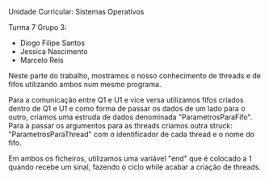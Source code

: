 Unidade Curricular: Sistemas Operativos

Turma 7 Grupo 3:
- Diogo Filipe Santos
- Jessica Nascimento
- Marcelo Reis

Neste parte do trabalho, mostramos o nosso conhecimento de threads e de fifos utilizando ambos num mesmo programa. 

Para a comunicação entre Q1 e U1 e vice versa utilizamos fifos criados dentro de Q1 e U1 e como forma de passar os dados de um lado para o outro, criamos uma estruda de dados denominada "ParametrosParaFifo". Para a passar os argumentos para as threads criamos outra struck: "ParametrosParaThread" com o identificador de cada thread e o nome do fifo.

Em ambos os ficheiros, utilizamos uma variável "end" que é colocado a 1 quando recebe um sinal, fazendo o ciclo while acabar a criação de threads.
